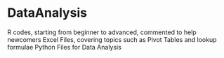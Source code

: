 # DataAnalysis
R codes, starting from beginner to advanced, commented to help newcomers
Excel Files, covering topics such as Pivot Tables and lookup formulae
Python Files for Data Analysis
